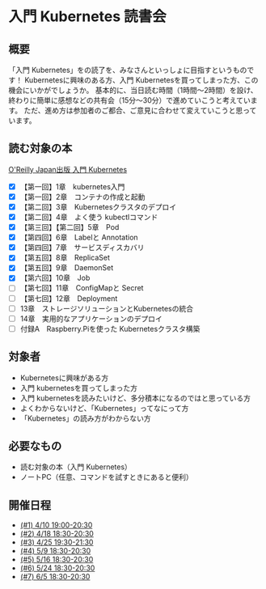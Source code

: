 # 入門 Kubernetes 読書会
## 概要
「入門 Kubernetes」をの読了を、みなさんといっしょに目指すというものです！
Kubernetesに興味のある方、入門 Kubernetesを買ってしまった方、この機会にいかがでしょうか。
基本的に、当日読む時間（1時間～2時間）を設け、終わりに簡単に感想などの共有会（15分～30分）で進めていこうと考えています。
ただ、進め方は参加者のご都合、ご意見に合わせて変えていこうと思っています。

## 読む対象の本
[O'Reilly Japan出版 入門 Kubernetes](https://www.oreilly.co.jp/books/9784873118406/#toc)
- [x] 【第一回】1章　kubernetes入門
- [x] 【第一回】2章　コンテナの作成と起動
- [x] 【第二回】3章　Kubernetesクラスタのデプロイ
- [x] 【第二回】4章　よく使う kubectlコマンド
- [x] 【第三回】【第二回】5章　Pod
- [x] 【第四回】6章　Labelと Annotation
- [x] 【第四回】7章　サービスディスカバリ
- [x] 【第五回】8章　ReplicaSet
- [x] 【第五回】9章　DaemonSet
- [x] 【第六回】10章　Job
- [ ] 【第七回】11章　ConfigMapと Secret
- [ ] 【第七回】12章　Deployment
- [ ] 13章　ストレージソリューションとKubernetesの統合
- [ ] 14章　実用的なアプリケーションのデプロイ
- [ ] 付録A　Raspberry.Piを使った Kubernetesクラスタ構築

## 対象者
- Kubernetesに興味がある方
- 入門 kubernetesを買ってしまった方
- 入門 kubernetesを読みたいけど、多分積本になるのではと思っている方
- よくわからないけど、「Kubernetes」ってなにって方
- 「Kubernetes」の読み方がわからない方

## 必要なもの
- 読む対象の本（入門 Kubernetes）
- ノートPC（任意、コマンドを試すときにあると便利）

## 開催日程
- [(#1) 4/10 19:00-20:30](https://github.com/toshinao-f/reading-k8s-getting-start/wiki/(%231))
- [(#2) 4/18 18:30-20:30](https://github.com/toshinao-f/reading-k8s-getting-start/wiki/%28%232%29)
- [(#3) 4/25 19:30-21:30](https://github.com/toshinao-f/reading-k8s-getting-start/wiki/%28%233%29)
- [(#4) 5/9 18:30-20:30](https://github.com/toshinao-f/reading-k8s-getting-start/wiki/%28%234%29)
- [(#5) 5/16 18:30-20:30](https://github.com/toshinao-f/reading-k8s-getting-start/wiki/%28%235%29)
- [(#6) 5/24 18:30-20:30](https://github.com/toshinao-f/reading-k8s-getting-start/wiki/%28%236%29)
- [(#7) 6/5 18:30-20:30](https://github.com/toshinao-f/reading-k8s-getting-start/wiki/(%237))

